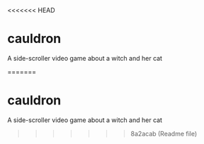 <<<<<<< HEAD

# cauldron
A side-scroller video game about a witch and her cat

=======
# cauldron
A side-scroller video game about a witch and her cat
>>>>>>> 8a2acab (Readme file)
